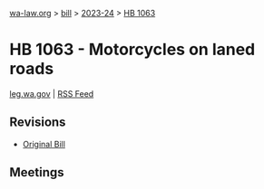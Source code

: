[wa-law.org](/) > [bill](/bill/) > [2023-24](/bill/2023-24/) > [HB 1063](/bill/2023-24/hb/1063/)

# HB 1063 - Motorcycles on laned roads
[leg.wa.gov](https://app.leg.wa.gov/billsummary?BillNumber=1063&Year=2023&Initiative=false) | [RSS Feed](./rss.xml)

## Revisions
* [Original Bill](1/)

## Meetings